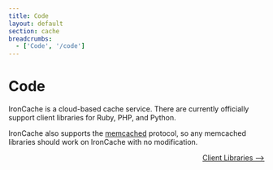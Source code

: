 ```yaml
---
title: Code
layout: default
section: cache
breadcrumbs:
  - ['Code', '/code']
---
```


# Code

IronCache is a cloud-based cache service. There are currently officially support client libraries
for Ruby, PHP, and Python.

IronCache also supports the [memcached](/cache/code/memcached) protocol, so any memcached libraries 
should work on IronCache with no modification.

<p style="width: 100%; text-align: right;"><a href="/cache/code/libraries" class="next_item">Client Libraries --></a></p>
